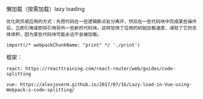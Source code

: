懒加载（按需加载）lazy loading
	
	优化网页或应用的方式：先把代码在一些逻辑断点处分离开，然后在一些代码块中完成某些操作后，立即引用或即将引用另外一些新的代码块。这样加快了应用的初始加载速度，减轻了它的总体体积，因为某些代码块可能永远不会被加载。

	import(/* webpackChunkName: "print" */ './print')

框架：
	
	react: https://reacttraining.com/react-router/web/guides/code-splitting

	vue: https://alexjoverm.github.io/2017/07/16/Lazy-load-in-Vue-using-Webpack-s-code-splitting/
